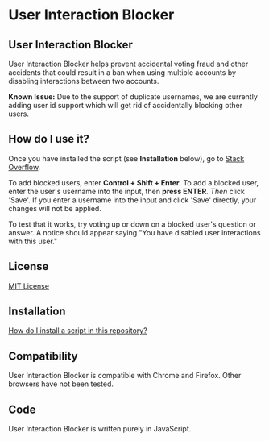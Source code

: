 # User Interaction Blocker

## User Interaction Blocker

User Interaction Blocker helps prevent accidental voting fraud and other accidents that could result in a ban when using multiple accounts by disabling interactions between two accounts.

**Known Issue:** Due to the support of duplicate usernames, we are currently adding user id support which will get rid of accidentally blocking other users.

## How do I use it?

Once you have installed the script (see **Installation** below), go to [Stack Overflow](https://www.stackoverflow.com).

To add blocked users, enter **Control + Shift + Enter**. To add a blocked user, enter the user's username into the input, then **press ENTER**. *Then* click 'Save'. If you enter a username into the input and click 'Save' directly, your changes will not be applied.

To test that it works, try voting up or down on a blocked user's question or answer. A notice should appear saying "You have disabled user interactions with this user."

## License

[MIT License](https://github.com/SpectricSO/stack-scripts/blob/main/LICENSE)

## Installation

[How do I install a script in this repository?](https://github.com/SpectricSO/stack-scripts/blob/main/how-to-install.md)

## Compatibility

User Interaction Blocker is compatible with Chrome and Firefox. Other browsers have not been tested.

## Code

User Interaction Blocker is written purely in JavaScript.
